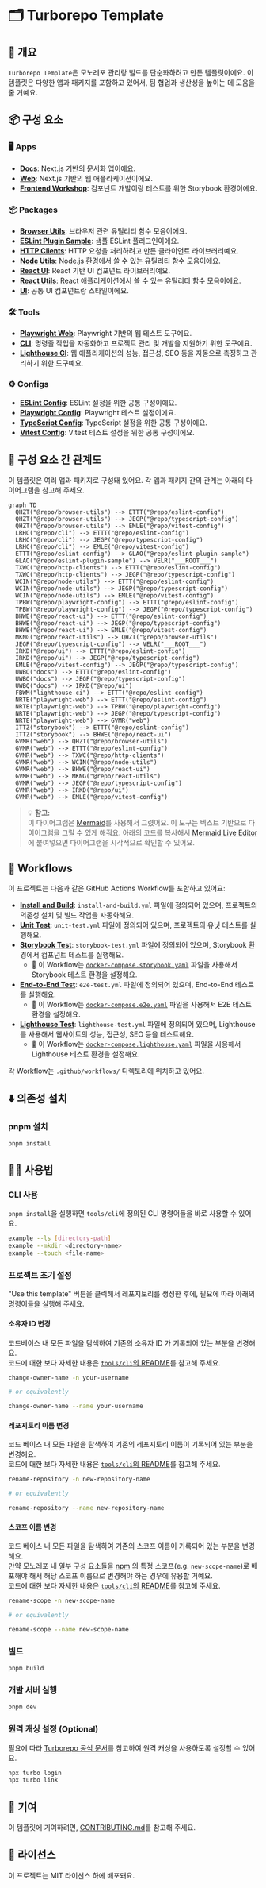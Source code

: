 # 🗂️ Turborepo Template

## 📖 개요

`Turborepo Template`은 모노레포 관리랑 빌드를 단순화하려고 만든 템플릿이에요. 이 템플릿은 다양한 앱과 패키지를 포함하고 있어서, 팀 협업과 생산성을 높이는 데 도움을 줄 거예요.

## 📦 구성 요소

### 🖥️ Apps

- **[Docs](./apps/docs)**: Next.js 기반의 문서화 앱이에요.
- **[Web](./apps/web)**: Next.js 기반의 웹 애플리케이션이에요.
- **[Frontend Workshop](./apps/frontend-workshop)**: 컴포넌트 개발이랑 테스트를 위한 Storybook 환경이에요.

### 📦 Packages

- **[Browser Utils](./packages/browser-utils)**: 브라우저 관련 유틸리티 함수 모음이에요.
- **[ESLint Plugin Sample](./packages/eslint-plugin-sample)**: 샘플 ESLint 플러그인이에요.
- **[HTTP Clients](./packages/http-clients)**: HTTP 요청을 처리하려고 만든 클라이언트 라이브러리예요.
- **[Node Utils](./packages/node-utils)**: Node.js 환경에서 쓸 수 있는 유틸리티 함수 모음이에요.
- **[React UI](./packages/react-ui)**: React 기반 UI 컴포넌트 라이브러리예요.
- **[React Utils](./packages/react-utils)**: React 애플리케이션에서 쓸 수 있는 유틸리티 함수 모음이에요.
- **[UI](./packages/ui)**: 공통 UI 컴포넌트랑 스타일이에요.

### 🛠️ Tools

- **[Playwright Web](./tools/playwright-web)**: Playwright 기반의 웹 테스트 도구예요.
- **[CLI](./tools/cli)**: 명령줄 작업을 자동화하고 프로젝트 관리 및 개발을 지원하기 위한 도구예요.
- **[Lighthouse CI](./tools/lighthouse-ci)**: 웹 애플리케이션의 성능, 접근성, SEO 등을 자동으로 측정하고 관리하기 위한 도구예요.

### ⚙️ Configs

- **[ESLint Config](./configs/eslint-config)**: ESLint 설정을 위한 공통 구성이에요.
- **[Playwright Config](./configs/playwright-config)**: Playwright 테스트 설정이에요.
- **[TypeScript Config](./configs/typescript-config)**: TypeScript 설정을 위한 공통 구성이에요.
- **[Vitest Config](./configs/vitest-config)**: Vitest 테스트 설정을 위한 공통 구성이에요.

## 🔗 구성 요소 간 관계도

이 템플릿은 여러 앱과 패키지로 구성돼 있어요. 각 앱과 패키지 간의 관계는 아래의 다이어그램을 참고해 주세요.

```mermaid
graph TD
  QHZT("@repo/browser-utils") --> ETTT("@repo/eslint-config")
  QHZT("@repo/browser-utils") --> JEGP("@repo/typescript-config")
  QHZT("@repo/browser-utils") --> EMLE("@repo/vitest-config")
  LRHC("@repo/cli") --> ETTT("@repo/eslint-config")
  LRHC("@repo/cli") --> JEGP("@repo/typescript-config")
  LRHC("@repo/cli") --> EMLE("@repo/vitest-config")
  ETTT("@repo/eslint-config") --> GLAO("@repo/eslint-plugin-sample")
  GLAO("@repo/eslint-plugin-sample") --> VELR("___ROOT___")
  TXWC("@repo/http-clients") --> ETTT("@repo/eslint-config")
  TXWC("@repo/http-clients") --> JEGP("@repo/typescript-config")
  WCIN("@repo/node-utils") --> ETTT("@repo/eslint-config")
  WCIN("@repo/node-utils") --> JEGP("@repo/typescript-config")
  WCIN("@repo/node-utils") --> EMLE("@repo/vitest-config")
  TPBW("@repo/playwright-config") --> ETTT("@repo/eslint-config")
  TPBW("@repo/playwright-config") --> JEGP("@repo/typescript-config")
  BHWE("@repo/react-ui") --> ETTT("@repo/eslint-config")
  BHWE("@repo/react-ui") --> JEGP("@repo/typescript-config")
  BHWE("@repo/react-ui") --> EMLE("@repo/vitest-config")
  MKNG("@repo/react-utils") --> QHZT("@repo/browser-utils")
  JEGP("@repo/typescript-config") --> VELR("___ROOT___")
  IRKD("@repo/ui") --> ETTT("@repo/eslint-config")
  IRKD("@repo/ui") --> JEGP("@repo/typescript-config")
  EMLE("@repo/vitest-config") --> JEGP("@repo/typescript-config")
  UWBQ("docs") --> ETTT("@repo/eslint-config")
  UWBQ("docs") --> JEGP("@repo/typescript-config")
  UWBQ("docs") --> IRKD("@repo/ui")
  FBWM("lighthouse-ci") --> ETTT("@repo/eslint-config")
  NRTE("playwright-web") --> ETTT("@repo/eslint-config")
  NRTE("playwright-web") --> TPBW("@repo/playwright-config")
  NRTE("playwright-web") --> JEGP("@repo/typescript-config")
  NRTE("playwright-web") --> GVMR("web")
  ITTZ("storybook") --> ETTT("@repo/eslint-config")
  ITTZ("storybook") --> BHWE("@repo/react-ui")
  GVMR("web") --> QHZT("@repo/browser-utils")
  GVMR("web") --> ETTT("@repo/eslint-config")
  GVMR("web") --> TXWC("@repo/http-clients")
  GVMR("web") --> WCIN("@repo/node-utils")
  GVMR("web") --> BHWE("@repo/react-ui")
  GVMR("web") --> MKNG("@repo/react-utils")
  GVMR("web") --> JEGP("@repo/typescript-config")
  GVMR("web") --> IRKD("@repo/ui")
  GVMR("web") --> EMLE("@repo/vitest-config")
```

> 💡 **참고:**  
> 이 다이어그램은 [Mermaid](https://mermaid-js.github.io/mermaid/#/)를 사용해서 그렸어요. 이 도구는 텍스트 기반으로 다이어그램을 그릴 수 있게 해줘요. 아래의 코드를 복사해서 [Mermaid Live Editor](https://mermaid-js.github.io/mermaid-live-editor/)에 붙여넣으면 다이어그램을 시각적으로 확인할 수 있어요.

## 🔀 Workflows

이 프로젝트는 다음과 같은 GitHub Actions Workflow를 포함하고 있어요:

- **[Install and Build](.github/workflows/install-and-build.yml)**: `install-and-build.yml` 파일에 정의되어 있으며, 프로젝트의 의존성 설치 및 빌드 작업을 자동화해요.
- **[Unit Test](.github/workflows/unit-test.yml)**: `unit-test.yml` 파일에 정의되어 있으며, 프로젝트의 유닛 테스트를 실행해요.
- **[Storybook Test](.github/workflows/storybook-test.yml)**: `storybook-test.yml` 파일에 정의되어 있으며, Storybook 환경에서 컴포넌트 테스트를 실행해요.
  - 🐳 이 Workflow는 [`docker-compose.storybook.yaml`](./docker-compose.storybook.yaml) 파일을 사용해서 Storybook 테스트 환경을 설정해요.
- **[End-to-End Test](.github/workflows/e2e-test.yml)**: `e2e-test.yml` 파일에 정의되어 있으며, End-to-End 테스트를 실행해요.
  - 🐳 이 Workflow는 [`docker-compose.e2e.yaml`](./docker-compose.e2e.yaml) 파일을 사용해서 E2E 테스트 환경을 설정해요.
- **[Lighthouse Test](.github/workflows/lighthouse-test.yml)**: `lighthouse-test.yml` 파일에 정의되어 있으며, Lighthouse를 사용해서 웹사이트의 성능, 접근성, SEO 등을 테스트해요.
  - 🐳 이 Workflow는 [`docker-compose.lighthouse.yaml`](./docker-compose.lighthouse.yaml) 파일을 사용해서 Lighthouse 테스트 환경을 설정해요.

각 Workflow는 `.github/workflows/` 디렉토리에 위치하고 있어요.

## ⬇️ 의존성 설치

### pnpm 설치

```bash
pnpm install
```

## 🧑‍💻 사용법

### CLI 사용

`pnpm install`을 실행하면 `tools/cli`에 정의된 CLI 명령어들을 바로 사용할 수 있어요.

```bash
example --ls [directory-path]
example --mkdir <directory-name>
example --touch <file-name>
```

### 프로젝트 초기 설정

"Use this template" 버튼을 클릭해서 레포지토리를 생성한 후에, 필요에 따라 아래의 명령어들을 실행해 주세요.

#### 소유자 ID 변경

코드베이스 내 모든 파일을 탐색하여 기존의 소유자 ID 가 기록되어 있는 부분을 변경해요. \
코드에 대한 보다 자세한 내용은 [`tools/cli`의 README](./tools/cli/README.md#-제공-기능)를 참고해 주세요.

```bash
change-owner-name -n your-username

# or equivalently

change-owner-name --name your-username
```

#### 레포지토리 이름 변경

코드 베이스 내 모든 파일을 탐색하여 기존의 레포지토리 이름이 기록되어 있는 부분을 변경해요. \
코드에 대한 보다 자세한 내용은 [`tools/cli`의 README](./tools/cli/README.md#-제공-기능)를 참고해 주세요.

```bash
rename-repository -n new-repository-name

# or equivalently

rename-repository --name new-repository-name
```

#### 스코프 이름 변경

코드 베이스 내 모든 파일을 탐색하여 기존의 스코프 이름이 기록되어 있는 부분을 변경해요. \
만약 모노레포 내 일부 구성 요소들을 [npm](https://www.npmjs.com/) 의 특정 스코프(e.g. `new-scope-name`)로 배포해야 해서 해당 스코프 이름으로 변경해야 하는 경우에 유용할 거예요. \
코드에 대한 보다 자세한 내용은 [`tools/cli`의 README](./tools/cli/README.md#-제공-기능)를 참고해 주세요.

```bash
rename-scope -n new-scope-name

# or equivalently

rename-scope --name new-scope-name
```

### 빌드

```bash
pnpm build
```

### 개발 서버 실행

```bash
pnpm dev
```

### 원격 캐싱 설정 (Optional)

필요에 따라 [Turborepo 공식 문서](https://turborepo.com/docs/core-concepts/remote-caching)를 참고하여 원격 캐싱을 사용하도록 설정할 수 있어요.

```bash
npx turbo login
npx turbo link
```

## 🤝 기여

이 템플릿에 기여하려면, [CONTRIBUTING.md](./CONTRIBUTING.md)를 참고해 주세요.

## 📜 라이선스

이 프로젝트는 MIT 라이선스 하에 배포돼요.
